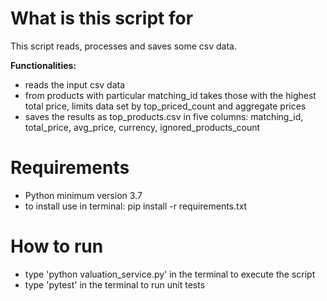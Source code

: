 # What is this script for

This script reads, processes and saves some csv data.

**Functionalities:**

- reads the input csv data
- from products with particular matching_id takes those with the highest total
  price, limits data set by top_priced_count and aggregate prices
- saves the results as top_products.csv in five columns: matching_id, total_price,
  avg_price, currency, ignored_products_count

# Requirements

- Python minimum version 3.7
- to install use in terminal: pip install -r requirements.txt

# How to run

- type 'python valuation_service.py' in the terminal to execute the script
- type 'pytest' in the terminal to run unit tests
